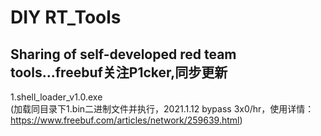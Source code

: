 # DIY RT_Tools
Sharing of self-developed red team tools...freebuf关注P1cker,同步更新
---------------------------------
1.shell_loader_v1.0.exe  
(加载同目录下1.bin二进制文件并执行，2021.1.12 bypass 3x0/hr，使用详情：https://www.freebuf.com/articles/network/259639.html)
